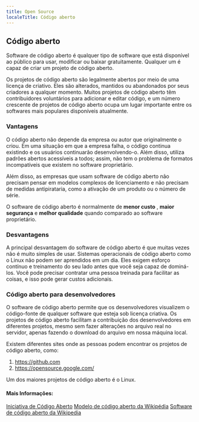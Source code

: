 ```yaml
---
title: Open Source
localeTitle: Código aberto
---
```

## Código aberto

Software de código aberto é qualquer tipo de software que está disponível ao público para usar, modificar ou baixar gratuitamente. Qualquer um é capaz de criar um projeto de código aberto.

Os projetos de código aberto são legalmente abertos por meio de uma licença de criativo. Eles são alterados, mantidos ou abandonados por seus criadores a qualquer momento. Muitos projetos de código aberto têm contribuidores voluntários para adicionar e editar código, e um número crescente de projetos de código aberto ocupa um lugar importante entre os softwares mais populares disponíveis atualmente.

### Vantagens

O código aberto não depende da empresa ou autor que originalmente o criou. Em uma situação em que a empresa falha, o código continua existindo e os usuários continuarão desenvolvendo-o. Além disso, utiliza padrões abertos acessíveis a todos; assim, não tem o problema de formatos incompatíveis que existem no software proprietário.

Além disso, as empresas que usam software de código aberto não precisam pensar em modelos complexos de licenciamento e não precisam de medidas antipirataria, como a ativação de um produto ou o número de série.

O software de código aberto é normalmente de **menor custo** , **maior segurança** e **melhor qualidade** quando comparado ao software proprietário.

### Desvantagens

A principal desvantagem do software de código aberto é que muitas vezes não é muito simples de usar. Sistemas operacionais de código aberto como o Linux não podem ser aprendidos em um dia. Eles exigem esforço contínuo e treinamento do seu lado antes que você seja capaz de dominá-los. Você pode precisar contratar uma pessoa treinada para facilitar as coisas, e isso pode gerar custos adicionais.

### Código aberto para desenvolvedores

O software de código aberto permite que os desenvolvedores visualizem o código-fonte de qualquer software que esteja sob licença criativa. Os projetos de código aberto facilitam a contribuição dos desenvolvedores em diferentes projetos, mesmo sem fazer alterações no arquivo real no servidor, apenas fazendo o download do arquivo em nossa máquina local.

Existem diferentes sites onde as pessoas podem encontrar os projetos de código aberto, como:

1.  https://github.com
2.  https://opensource.google.com/

Um dos maiores projetos de código aberto é o Linux.

#### Mais Informações:

[Iniciativa de Código Aberto](https://opensource.org/) [Modelo de código aberto da Wikipédia](https://en.wikipedia.org/wiki/Open-source_model) [Software de código aberto da Wikipedia](https://en.wikipedia.org/wiki/Open-source_software)